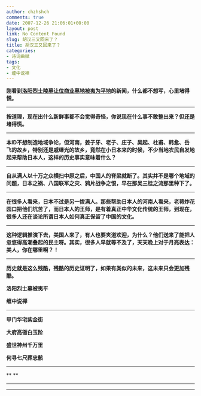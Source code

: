 ```yaml
---
author: chzhshch
comments: true
date: 2007-12-26 21:06:01+00:00
layout: post
link: No Content Found
slug: 胡汉三又回来了？
title: 胡汉三又回来了？
categories:
- 诗词曲赋
tags:
- 文化
- 缠中说禅
---
```


			

**刚看到**[**洛阳烈士陵墓让位商业墓地被夷为平地**](http://news.sina.com.cn/c/2007-12-26/073314603844.shtml)**的新闻，什么都不想写，心里堵得慌。**

** **

**按道理，现在出什么新鲜事都不会觉得奇怪，你说现在什么事不敢整出来？但还是堵得慌。**

** **

**本ID不想制造地域争论，但河南，姜子牙、老子、庄子、吴起、杜甫、韩愈、岳飞的故乡，特别还是戚继光的故乡，竟然在小日本来的时候，不少当地农民自发地起来帮助日本人，这样的历史事实意味着什么？**

** **

**自从满人以十万之众横扫中原之后，中国人的脊梁就断了。其实并不是哪个地域的问题，日本之祸、八国联军之灾、鸦片战争之恨，早在那吴三桂之流那里种下了。**

** **

**在很多人看来，日本不过是另一拨满人。那些帮助日本人的河南人看来，老蒋炸花园口把他们坑苦了，而日本人的王师，是有着真正中华文化传统的王师，到现在，很多人还在谈论所谓日本人如何真正保留了中国的文化。**

** **

**这种逻辑推演下去，美国人来了，有人也要夹道欢迎，为什么？他们送来了能把人忽悠得高潮叠起的民主呀。其实，很多人早就等不及了，天天晚上对于月亮表达：美人，你在哪里啊？！**

** **

**历史就是这么残酷，残酷的历史证明了，如果有类似的未来，这未来只会更加残酷。**

**洛阳烈士墓被夷平**

**缠中说禅**

** **

**甲门华宅紫金街**

**大府高衙白玉阶**

**盛世神州千万里**

**何寻七尺葬忠骸**

** **

[](http://news.sina.com.cn/c/2007-12-26/073314603844.shtml)** **

** **

** **
